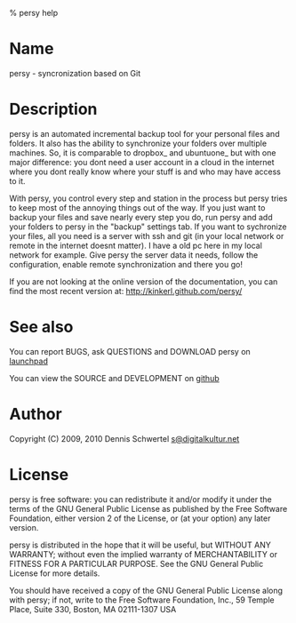 % persy help

Name
============
persy - syncronization based on Git

Description
============
persy is an automated incremental backup tool for your personal files and folders.
It also has the ability to synchronize your folders over multiple machines.
So, it is comparable to dropbox_ and ubuntuone_ but with one major difference: 
you dont need a user account in a cloud in the internet where you dont really know where your stuff is and who may have access to it. 

With persy, you control every step and station in the process but persy tries to keep most of the annoying things out of the way.
If you just want to backup your files and save nearly every step you do, run persy and add your folders to persy in the "backup" settings tab. 
If you want to sychronize your files, all you need is a server with ssh and git (in your local network or remote in the internet doesnt matter). 
I have a old pc here in my local network for example. Give persy the server data it needs, follow the configuration, enable remote synchronization and there you go!

If you are not looking at the online version of the documentation, you can find the most recent version at: http://kinkerl.github.com/persy/

See also
===========
You can report BUGS, ask QUESTIONS and DOWNLOAD persy on [launchpad](https://launchpad.net/persy)

You can view the SOURCE and DEVELOPMENT on [github](http://wiki.github.com/kinkerl/persy)

Author
============
Copyright (C) 2009, 2010 Dennis Schwertel <s@digitalkultur.net>

License
============
persy is free software: you can redistribute it and/or modify it
under the terms of the GNU General Public License as published by the Free
Software Foundation, either version 2 of the License, or (at your option) any
later version.

persy is distributed in the hope that it will be useful,
but WITHOUT ANY WARRANTY; without even the implied warranty of
MERCHANTABILITY or FITNESS FOR A PARTICULAR PURPOSE.  See the GNU
General Public License for more details.

You should have received a copy of the GNU General Public License
along with persy; if not, write to the Free Software
Foundation, Inc., 59 Temple Place, Suite 330, Boston, MA  02111-1307  USA
